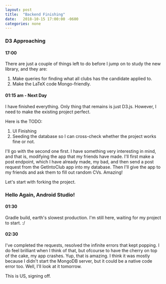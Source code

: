 ```yaml
---
layout: post
title:  "Backend Finishing"
date:   2018-10-15 17:00:00 -0600
categories: none
---
```


### D3 Approaching

#### 17:00

There are just a couple of things left to do before I jump on to study the new library, and they are:
1. Make queries for finding what all clubs has the candidate applied to.
2. Make the LaTeX code Mongo-friendly.

#### 01:15 am - Next Day

I have finished everything. Only thing that remains is just D3.js. However, I need to make the existing project perfect.

Here is the TODO:
1. UI Finishing
2. Seeding the database so I can cross-check whether the project works fine or not.

I'll go with the second one first. I have something very interesting in mind, and that is, modifying the app that my friends have made. I'll first make a post endpoint, which I have already made, my bad, and then send a post request from the GetIntoClub app into my database. Then I'll give the app to my friends and ask them to fill out random CVs. Amazing!

Let's start with forking the project.

### Hello Again, Android Studio!

#### 01:30

Gradle build, earth's slowest production. I'm still here, waiting for my project to start. :/

#### 02:30

I've completed the requests, resolved the infinite errors that kept popping. I do feel brilliant when I think of that, but ofcourse to have the cherry on top of the cake, my app crashes. Yup, that is amazing.
I think it was mostly because I didn't start the MongoDB server, but it could be a native code error too. Well, I'll look at it tomorrow.

This is US, signing off.
